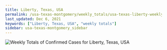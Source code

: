```yaml
---
title: Liberty, Texas, USA
permalink: /usa-texas-montgomery/weekly_totals/usa-texas-liberty-weekly_totals.html
last_updated: Dec 6, 2021
keywords: ["Liberty, Texas, USA", "weekly totals"]
sidebar: usa-texas-montgomery_sidebar
---
```


![Weekly Totals of Confirmed Cases for Liberty, Texas, USA](/covid_tracker/images/graphs/usa-texas-liberty-weekly_totals_graph.png)
